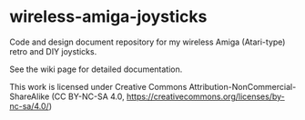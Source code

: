 # wireless-amiga-joysticks
Code and design document repository for my wireless Amiga (Atari-type) retro and DIY joysticks.

See the wiki page for detailed documentation.

This work is licensed under Creative Commons Attribution-NonCommercial-ShareAlike (CC BY-NC-SA 4.0, https://creativecommons.org/licenses/by-nc-sa/4.0/)

